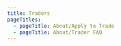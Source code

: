 ```yaml
---
title: Traders
pageTitles:
  - pageTitle: About/Apply to Trade
  - pageTitle: About/Trader FAQ
---
```


